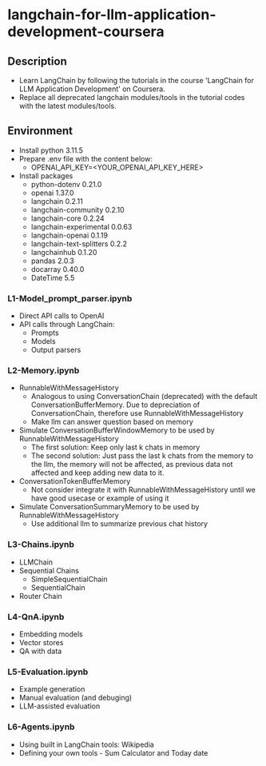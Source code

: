 # langchain-for-llm-application-development-coursera

## Description
  * Learn LangChain by following the tutorials in the course 'LangChain for LLM Application Development' on Coursera.
  * Replace all deprecated langchain modules/tools in the tutorial codes with the latest modules/tools.

## Environment
  * Install python 3.11.5
  * Prepare .env file with the content below:
    * OPENAI_API_KEY=<YOUR_OPENAI_API_KEY_HERE>
  * Install packages
    * python-dotenv 0.21.0
    * openai 1.37.0
    * langchain 0.2.11
    * langchain-community 0.2.10
    * langchain-core 0.2.24
    * langchain-experimental 0.0.63
    * langchain-openai 0.1.19
    * langchain-text-splitters 0.2.2
    * langchainhub 0.1.20
    * pandas 2.0.3
    * docarray 0.40.0
    * DateTime 5.5

### L1-Model_prompt_parser.ipynb
 * Direct API calls to OpenAI
 * API calls through LangChain:
   * Prompts
   * Models
   * Output parsers

### L2-Memory.ipynb
  * RunnableWithMessageHistory
    * Analogous to using ConversationChain (deprecated) with the default ConversationBufferMemory. Due to depreciation of ConversationChain, therefore use RunnableWithMessageHistory
    * Make llm can answer question based on memory
  * Simulate ConversationBufferWindowMemory to be used by RunnableWithMessageHistory
    * The first solution: Keep only last k chats in memory
    * The second solution: Just pass the last k chats from the memory to the llm, the memory will not be affected, as previous data not affected and keep adding new data to it.
  * ConversationTokenBufferMemory
    * Not consider integrate it with RunnableWithMessageHistory until we have good usecase or example of using it
  * Simulate ConversationSummaryMemory to be used by RunnableWithMessageHistory
    * Use additional llm to summarize previous chat history

### L3-Chains.ipynb
  * LLMChain
  * Sequential Chains
    * SimpleSequentialChain
    * SequentialChain
  * Router Chain

### L4-QnA.ipynb
  * Embedding models
  * Vector stores
  * QA with data

### L5-Evaluation.ipynb
  * Example generation
  * Manual evaluation (and debuging)
  * LLM-assisted evaluation

### L6-Agents.ipynb
  * Using built in LangChain tools: Wikipedia
  * Defining your own tools - Sum Calculator and Today date